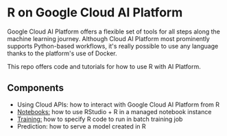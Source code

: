 # R on Google Cloud AI Platform
Google Cloud AI Platform offers a flexible set of tools for all steps along the machine learning journey. Although Cloud AI Platform most prominently supports Python-based workflows, it's really possible to use any language thanks to the platform's use of Docker.

This repo offers code and tutorials for how to use R with AI Platform.

## Components
- Using Cloud APIs: how to interact with Google Cloud AI Platform from R
- [Notebooks:](notebooks/) how to use RStudio + R in a managed notebook instance
- [Training:](training/) how to specify R code to run in batch training job
- Prediction: how to serve a model created in R